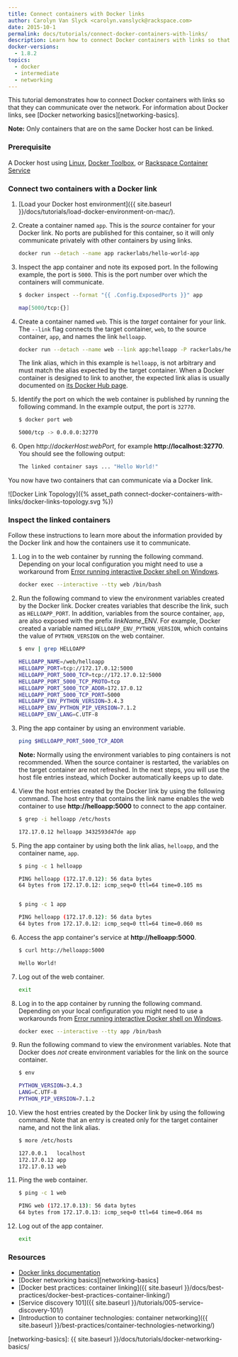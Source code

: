 ```yaml
---
title: Connect containers with Docker links
author: Carolyn Van Slyck <carolyn.vanslyck@rackspace.com>
date: 2015-10-1
permalink: docs/tutorials/connect-docker-containers-with-links/
description: Learn how to connect Docker containers with links so that they can communicate with each other over the network
docker-versions:
  - 1.8.2
topics:
  - docker
  - intermediate
  - networking
---
```


This tutorial demonstrates how to connect Docker containers with links so that they
can communicate over the network. For information about Docker links, see [Docker networking basics][networking-basics].

**Note:** Only containers that are on the same Docker host can be linked.

### Prerequisite

A Docker host using [Linux][docker-linux], [Docker Toolbox][docker-toolbox], or [Rackspace Container Service][rcs]

[docker-linux]: http://docs.docker.com/linux/step_one/
[docker-toolbox]: https://www.docker.com/toolbox
[rcs]: http://mycluster.rackspacecloud.com/

### <a name="connect"></a> Connect two containers with a Docker link

1. [Load your Docker host environment]({{ site.baseurl }}/docs/tutorials/load-docker-environment-on-mac/).

2. Create a container named `app`. This is the _source_ container for your Docker link. No ports
    are published for this container, so it will only communicate privately with other
    containers by using links.

    ```bash
    docker run --detach --name app rackerlabs/hello-world-app
    ```

3. Inspect the app container and note its exposed port. In the following example, the
    port is `5000`. This is the port number over which the containers will communicate.

    ```bash
    $ docker inspect --format "{{ .Config.ExposedPorts }}" app

    map[5000/tcp:{}]
    ```

4. Create a container named `web`. This is the _target_ container for your link.
    The `--link` flag connects the target container, `web`,
    to the source container, `app`, and names the link `helloapp`.

    ```bash
    docker run --detach --name web --link app:helloapp -P rackerlabs/hello-world-web
    ```

    The link alias, which in this example is `helloapp`, is not arbitrary and must match the alias expected by the target
    container. When a Docker container is designed to link to another, the expected
    link alias is usually documented on [its Docker Hub page](https://hub.docker.com/r/rackerlabs/hello-world-web/).

5. Identify the port on which the web container is published by running the following command.
    In the example output, the port is `32770`.

    ```bash
    $ docker port web

    5000/tcp -> 0.0.0.0:32770
    ```

6. Open http://_dockerHost_:_webPort_, for example **http://localhost:32770**.
    You should see the following output:

      ```bash
      The linked container says ... "Hello World!"
      ```

You now have two containers that can communicate via a Docker link.

![Docker Link Topology]({% asset_path connect-docker-containers-with-links/docker-links-topology.svg %})

### <a name="inspect"></a> Inspect the linked containers

Follow these instructions to learn more about the information provided by the Docker link
and how the containers use it to communicate.

1. Log in to the web container by running the following command. Depending on your local configuration
    you might need to use a workaround from [Error running interactive Docker shell on Windows][tty-workaround].

    ```bash
    docker exec --interactive --tty web /bin/bash
    ```

2. Run the following command to view the environment variables created by the Docker link.
    Docker creates variables that describe the link, such as `HELLOAPP_PORT`.
    In addition, variables from the source container, `app`, are also exposed with the prefix _linkName_\_ENV.
    For example, Docker created a variable named `HELLOAPP_ENV_PYTHON_VERSION`,
    which contains the value of `PYTHON_VERSION` on the web container.

    ```bash
    $ env | grep HELLOAPP

    HELLOAPP_NAME=/web/helloapp
    HELLOAPP_PORT=tcp://172.17.0.12:5000
    HELLOAPP_PORT_5000_TCP=tcp://172.17.0.12:5000
    HELLOAPP_PORT_5000_TCP_PROTO=tcp
    HELLOAPP_PORT_5000_TCP_ADDR=172.17.0.12
    HELLOAPP_PORT_5000_TCP_PORT=5000
    HELLOAPP_ENV_PYTHON_VERSION=3.4.3
    HELLOAPP_ENV_PYTHON_PIP_VERSION=7.1.2
    HELLOAPP_ENV_LANG=C.UTF-8
    ```

3. Ping the app container by using an environment variable.

    ```bash
    ping $HELLOAPP_PORT_5000_TCP_ADDR
    ```

    **Note:** Normally using the environment variables to ping containers is not recommended.
    When the source container is restarted,
    the variables on the target container are not refreshed. In the next steps,
    you will use the host file entries instead, which Docker automatically keeps up to date.

4. View the host entries created by the Docker link by using the following command. The
    host entry that contains the link name enables the web container to
    use **http://helloapp:5000** to connect to the app container.

    ```bash
    $ grep -i helloapp /etc/hosts

    172.17.0.12	helloapp 3432593d47de app
    ```

5. Ping the app container by using both the link alias, `helloapp`, and the container name, `app`.

    ```bash
    $ ping -c 1 helloapp

    PING helloapp (172.17.0.12): 56 data bytes
    64 bytes from 172.17.0.12: icmp_seq=0 ttl=64 time=0.105 ms


    $ ping -c 1 app

    PING helloapp (172.17.0.12): 56 data bytes
    64 bytes from 172.17.0.12: icmp_seq=0 ttl=64 time=0.060 ms
    ```

6. Access the app container's service at **http://helloapp:5000**.

    ```bash
    $ curl http://helloapp:5000

    Hello World!
    ```

7. Log out of the web container.

    ```bash
    exit
    ```

8. Log in to the app container by running the following command. Depending on your local configuration
    you might need to use a workarounds from [Error running interactive Docker shell on Windows][tty-workaround].

    ```bash
    docker exec --interactive --tty app /bin/bash
    ```

9. Run the following command to view the environment variables. Note that Docker does _not_
    create environment variables for the link on the source container.

    ```bash
    $ env

    PYTHON_VERSION=3.4.3
    LANG=C.UTF-8
    PYTHON_PIP_VERSION=7.1.2
    ```

10. View the host entries created by the Docker link by using the following command. Note that
    an entry is created only for the target container name, and not the link alias.

    ```bash
    $ more /etc/hosts

    127.0.0.1	localhost
    172.17.0.12	app
    172.17.0.13	web
    ```

11. Ping the web container.

    ```bash
    $ ping -c 1 web

    PING web (172.17.0.13): 56 data bytes
    64 bytes from 172.17.0.13: icmp_seq=0 ttl=64 time=0.064 ms
    ```

12. Log out of the app container.

    ```bash
    exit
    ```

[tty-workaround]: {{site.baseurl}}/docs/references/troubleshooting-cannot-enable-tty-mode-on-windows/

### Resources

* [Docker links documentation](https://docs.docker.com/userguide/dockerlinks/)
* [Docker networking basics][networking-basics]
* [Docker best practices: container linking]({{ site.baseurl }}/docs/best-practices/docker-best-practices-container-linking/)
* [Service discovery 101]({{ site.baseurl }}/tutorials/005-service-discovery-101/)
* [Introduction to container technologies: container networking]({{ site.baseurl }}/best-practices/container-technologies-networking/)

[networking-basics]: {{ site.baseurl }}/docs/tutorials/docker-networking-basics/

